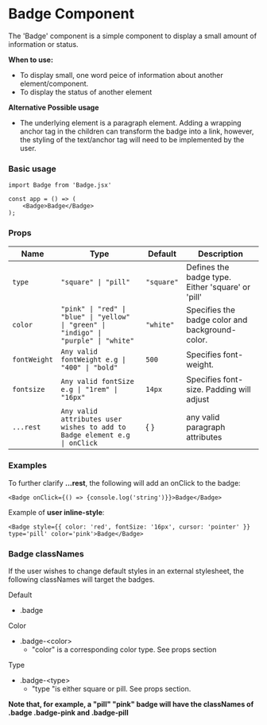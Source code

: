 # Badge Component

The 'Badge' component is a simple component to display a small amount of information or status.

**When to use:**
- To display small, one word peice of information about another element/component.
- To display the status of another element

**Alternative Possible usage**
- The underlying element is a paragraph element. Adding a wrapping anchor tag in the children can transform the badge into a link, however, the styling of the text/anchor tag will need to be implemented by the user.

### Basic usage
```
import Badge from 'Badge.jsx'

const app = () => (
    <Badge>Badge</Badge>
);
```
### Props

| Name      | Type          | Default       | Description                                 |
|-----------|---------------|---------------|---------------------------------------------|
| `type` | `"square" \| "pill"`      | `"square"`   | Defines the badge type. Either 'square' or 'pill'         |
| `color`    | `"pink" \| "red" \| "blue" \| "yellow" \| "green" \| "indigo" \| "purple" \| "white"` | `"white"`| Specifies the badge color and background-color.               |
| `fontWeight` | `Any valid fontWeight e.g \| "400" \| "bold"`    | `500`   | Specifies font-weight. |
| `fontsize` | `Any valid fontSize e.g \| "1rem" \| "16px"`    | `14px`   | Specifies font-size. Padding will adjust |
| `...rest` | `Any valid attributes user wishes to add to Badge element e.g \| onClick`   | { } | any valid paragraph attributes

### Examples

 To further clarify **...rest**, the following will add an onClick to the badge:
```
<Badge onClick={() => {console.log('string')}}>Badge</Badge>
```

Example of **user inline-style**:
```
<Badge style={{ color: 'red', fontSize: '16px', cursor: 'pointer' }} type='pill' color='pink'>Badge</Badge>
```

### Badge classNames
If the user wishes to change default styles in an external stylesheet, the following classNames will target the badges.


Default 
- .badge

Color
- .badge-\<color\>
    - "color" is a corresponding color type. See props section

Type
- .badge-\<type\>
    - "type "is either square or pill. See props section.

**Note that, for example, a "pill" "pink" badge will have the classNames of .badge .badge-pink and .badge-pill**
